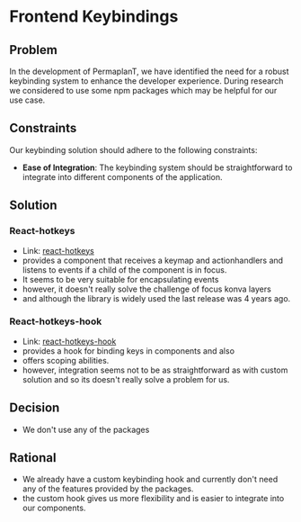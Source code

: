 # Frontend Keybindings

## Problem

In the development of PermaplanT, we have identified the need for a robust keybinding system to enhance the developer experience.
During research we considered to use some npm packages which may be helpful for our use case.

## Constraints

Our keybinding solution should adhere to the following constraints:

- **Ease of Integration**: The keybinding system should be straightforward to integrate into different components of the application.

## Solution

### React-hotkeys

- Link: [react-hotkeys](https://www.npmjs.com/package/react-hotkeys)
- provides a component that receives a keymap and actionhandlers and listens to events if a child of the component is in focus.
- It seems to be very suitable for encapsulating events
- however, it doesn't really solve the challenge of focus konva layers
- and although the library is widely used the last release was 4 years ago.

### React-hotkeys-hook

- Link: [react-hotkeys-hook](https://github.com/JohannesKlauss/react-hotkeys-hook/tree/main)
- provides a hook for binding keys in components and also
- offers scoping abilities.
- however, integration seems not to be as straightforward as with custom solution and so its doesn't really solve a problem for us.

## Decision

- We don't use any of the packages

## Rational

- We already have a custom keybinding hook and currently don't need any of the features provided by the packages.
- the custom hook gives us more flexibility and is easier to integrate into our components.

